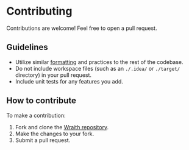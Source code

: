 # Contributing

Contributions are welcome! Feel free to open a pull request.

## Guidelines

* Utilize similar [formatting](https://github.com/7orivorian/Wraith/blob/master/.editorconfig) and practices to the rest of the
  codebase.
* Do not include workspace files (such as an `./.idea/` or `./target/`
  directory) in your pull request.
* Include unit tests for any features you add.

## How to contribute

To make a contribution:

1. Fork and clone the
   <a href="https://github.com/7orivorian/Wraith" target="_blank" rel="noopener">
   Wraith repository</a>.
2. Make the changes to your fork.
3. Submit a pull request.